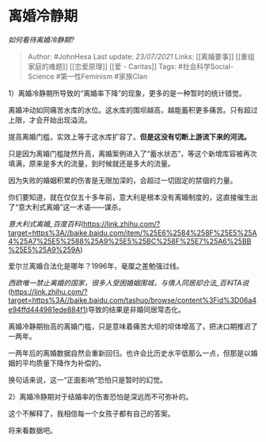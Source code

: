 # 离婚冷静期
*如何看待离婚冷静期?*

> Author: #JohnHexa
Last update: *23/07/2021* 
Links: [[离婚要事]] [[重组家庭的难题]] [[恋爱原理]] [[爱 - Caritas]]
Tags:  #社会科学Social-Science #第一性Feminism #家族Clan



1）离婚冷静期所导致的“离婚率下降”的现象，更多的是一种暂时的统计错觉。

离婚冲动如同痛苦水库的水位。这水库的围坝越高，越能蓄积更多痛苦。只有超过上限，才会开始出现溢流。

提高离婚门槛，实效上等于这水库扩容了。**但是这没有切断上游流下来的河流。**

只是因为离婚门槛陡然升高，离婚案例进入了“蓄水状态”，等这个新增库容被再次填满，原来是多大的流量，到时候就还是多大的流量。

因为失败的婚姻积累的伤害是无限加深的，会超过一切固定的禁锢的力量。

你们要知道，就在仅仅五十多年前，意大利是根本没有离婚制度的，这直接催生出了“意大利式离婚”这一术语——谋杀。

*意大利式离婚\_百度百科*(https://link.zhihu.com/?target=https%3A//baike.baidu.com/item/%25E6%2584%258F%25E5%25A4%25A7%25E5%2588%25A9%25E5%25BC%258F%25E7%25A6%25BB%25E5%25A9%259A)  


爱尔兰离婚合法化是哪年？1996年，毫厘之差勉强过线。

*西欧唯一禁止离婚的国家，很多人受困婚姻围城，与情人同居却合法\_百科TA说*(https://link.zhihu.com/?target=https%3A//baike.baidu.com/tashuo/browse/content%3Fid%3D06a4e94ffd444981ede884f1)导致的结果是非婚同居常态化。

  


离婚冷静期抬高的离婚门槛，只是意味着痛苦大坝的坝体增高了，把决口期推迟了一两年。

一两年后的离婚数据自然会重新回归。也许会比历史水平低那么一点，但那是以婚姻的平均质量下降作为补偿的。

换句话来说，这一“正面影响”恐怕只是暂时的幻觉。

  


2）离婚冷静期对于结婚率的伤害恐怕是深远而不可弥补的。

这个不解释了，我相信每一个女孩子都有自己的答案。

将来看数据吧。



